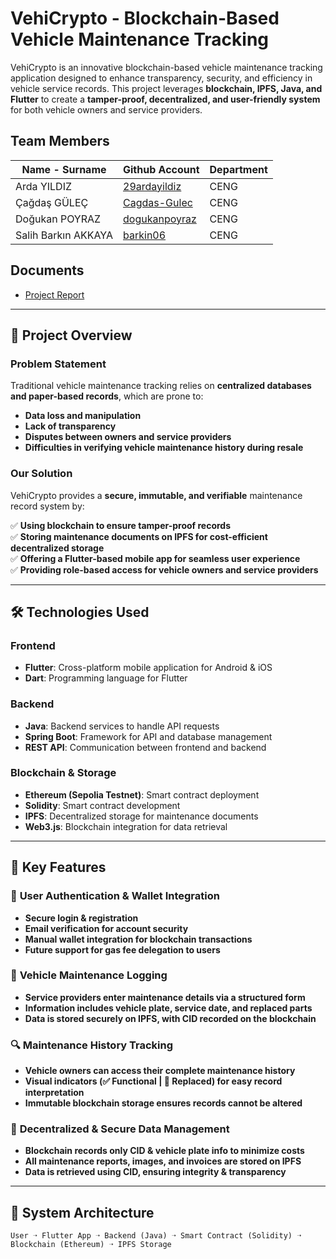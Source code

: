 # VehiCrypto - Blockchain-Based Vehicle Maintenance Tracking

VehiCrypto is an innovative blockchain-based vehicle maintenance tracking application designed to enhance transparency, security, and efficiency in vehicle service records. This project leverages **blockchain, IPFS, Java, and Flutter** to create a **tamper-proof, decentralized, and user-friendly system** for both vehicle owners and service providers.

## Team Members
| Name - Surname |  Github Account | Department |
| -------------- | --------------- | ---------- |
| Arda YILDIZ      | [29ardayildiz](https://github.com/29ardayildiz) | CENG |
| Çağdaş GÜLEÇ      | [Cagdas-Gulec](https://github.com/Cagdas-Gulec) | CENG |
| Doğukan POYRAZ         | [dogukanpoyraz](https://github.com/dogukanpoyraz)       | CENG |
| Salih Barkın AKKAYA         | [barkin06](https://github.com/barkin06)       | CENG |

## Documents 
- [Project Report](https://github.com/dogukanpoyraz/VehiCrypto/blob/main/Documents/VehiCrypto_Report.pdf)

---

## 🚀 Project Overview

### Problem Statement
Traditional vehicle maintenance tracking relies on **centralized databases and paper-based records**, which are prone to:
- **Data loss and manipulation**
- **Lack of transparency**
- **Disputes between owners and service providers**
- **Difficulties in verifying vehicle maintenance history during resale**

### Our Solution
VehiCrypto provides a **secure, immutable, and verifiable** maintenance record system by:

✅ **Using blockchain to ensure tamper-proof records**  
✅ **Storing maintenance documents on IPFS for cost-efficient decentralized storage**  
✅ **Offering a Flutter-based mobile app for seamless user experience**  
✅ **Providing role-based access for vehicle owners and service providers**  

---

## 🛠️ Technologies Used

### **Frontend**
- **Flutter**: Cross-platform mobile application for Android & iOS
- **Dart**: Programming language for Flutter

### **Backend**
- **Java**: Backend services to handle API requests
- **Spring Boot**: Framework for API and database management
- **REST API**: Communication between frontend and backend

### **Blockchain & Storage**
- **Ethereum (Sepolia Testnet)**: Smart contract deployment
- **Solidity**: Smart contract development
- **IPFS**: Decentralized storage for maintenance documents
- **Web3.js**: Blockchain integration for data retrieval

---

## 📌 Key Features

### 🔑 **User Authentication & Wallet Integration**
- **Secure login & registration**
- **Email verification for account security**
- **Manual wallet integration for blockchain transactions**
- **Future support for gas fee delegation to users**

### 📝 **Vehicle Maintenance Logging**
- **Service providers enter maintenance details via a structured form**
- **Information includes vehicle plate, service date, and replaced parts**
- **Data is stored securely on IPFS, with CID recorded on the blockchain**

### 🔍 **Maintenance History Tracking**
- **Vehicle owners can access their complete maintenance history**
- **Visual indicators (✅ Functional | 🔴 Replaced) for easy record interpretation**
- **Immutable blockchain storage ensures records cannot be altered**

### 🔗 **Decentralized & Secure Data Management**
- **Blockchain records only CID & vehicle plate info to minimize costs**
- **All maintenance reports, images, and invoices are stored on IPFS**
- **Data is retrieved using CID, ensuring integrity & transparency**

---

## 🎯 System Architecture

```plaintext
User ➝ Flutter App ➝ Backend (Java) ➝ Smart Contract (Solidity) ➝ Blockchain (Ethereum) ➝ IPFS Storage





